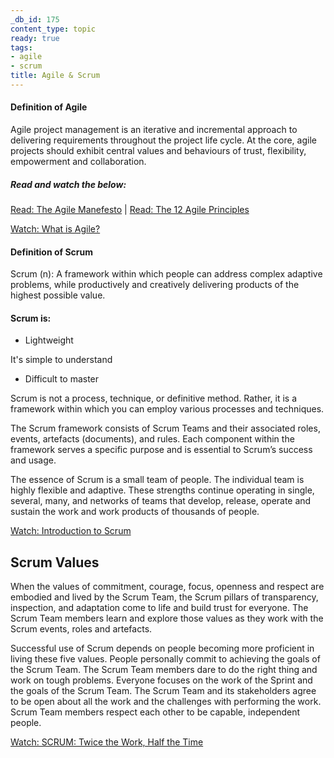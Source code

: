 ```yaml
---
_db_id: 175
content_type: topic
ready: true
tags:
- agile
- scrum
title: Agile & Scrum
---
```


#### Definition of Agile

Agile project management is an iterative and incremental approach to delivering requirements throughout the project life cycle. At the core, agile projects should exhibit central values and behaviours of trust, flexibility, empowerment and collaboration.

##### Read and watch the below:

[Read: The Agile Manefesto](https://agilemanifesto.org/) | [Read: The 12 Agile Principles](https://agilemanifesto.org/principles.html)

[Watch: What is Agile?](https://youtu.be/Z9QbYZh1YXY)

#### Definition of Scrum

Scrum (n): A framework within which people can address complex adaptive problems, while productively and creatively delivering products of the highest possible value.

#### Scrum is:

- Lightweight

It's simple to understand

- Difficult to master

Scrum is not a process, technique, or definitive method. Rather, it is a framework within which you can employ various processes and techniques.

The Scrum framework consists of Scrum Teams and their associated roles, events, artefacts (documents), and rules. Each component within the framework serves a specific purpose and is essential to Scrum’s success and usage.

The essence of Scrum is a small team of people. The individual team is highly flexible and adaptive. These strengths continue operating in single, several, many, and networks of teams that develop, release, operate and sustain the work and work products of thousands of people.

[Watch: Introduction to Scrum](https://youtu.be/9TycLR0TqFA)

## Scrum Values

When the values of commitment, courage, focus, openness and respect are embodied and lived by the Scrum Team, the Scrum pillars of transparency, inspection, and adaptation come to life and build trust for everyone. The Scrum Team members learn and explore those values as they work with the Scrum events, roles and artefacts.

Successful use of Scrum depends on people becoming more proficient in living these five values. People personally commit to achieving the goals of the Scrum Team. The Scrum Team members dare to do the right thing and work on tough problems. Everyone focuses on the work of the Sprint and the goals of the Scrum Team. The Scrum Team and its stakeholders agree to be open about all the work and the challenges with performing the work. Scrum Team members respect each other to be capable, independent people.

[Watch: SCRUM: Twice the Work, Half the Time](https://youtu.be/RaaBrPCo_Mw)
